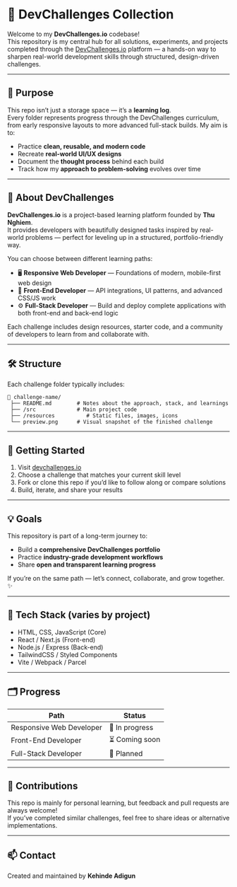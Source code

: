 # 🧩 DevChallenges Collection

Welcome to my **DevChallenges.io** codebase!  
This repository is my central hub for all solutions, experiments, and projects completed through the [DevChallenges.io](https://devchallenges.io) platform — a hands-on way to sharpen real-world development skills through structured, design-driven challenges.

---

## 📘 Purpose

This repo isn’t just a storage space — it’s a **learning log**.  
Every folder represents progress through the DevChallenges curriculum, from early responsive layouts to more advanced full-stack builds. My aim is to:

- Practice **clean, reusable, and modern code**
- Recreate **real-world UI/UX designs**
- Document the **thought process** behind each build
- Track how my **approach to problem-solving** evolves over time

---

## 🧭 About DevChallenges

**DevChallenges.io** is a project-based learning platform founded by **Thu Nghiem**.  
It provides developers with beautifully designed tasks inspired by real-world problems — perfect for leveling up in a structured, portfolio-friendly way.

You can choose between different learning paths:

- 🖥️ **Responsive Web Developer** — Foundations of modern, mobile-first web design  
- 🎨 **Front-End Developer** — API integrations, UI patterns, and advanced CSS/JS work  
- ⚙️ **Full-Stack Developer** — Build and deploy complete applications with both front-end and back-end logic

Each challenge includes design resources, starter code, and a community of developers to learn from and collaborate with.

---

## 🛠️ Structure

Each challenge folder typically includes:

```
📂 challenge-name/
 ├── README.md        # Notes about the approach, stack, and learnings
 ├── /src             # Main project code
 ├── /resources          # Static files, images, icons
 └── preview.png      # Visual snapshot of the finished challenge
```

---

## 🚀 Getting Started

1. Visit [devchallenges.io](https://devchallenges.io)  
2. Choose a challenge that matches your current skill level  
3. Fork or clone this repo if you’d like to follow along or compare solutions  
4. Build, iterate, and share your results  

---

## 💡 Goals

This repository is part of a long-term journey to:

- Build a **comprehensive DevChallenges portfolio**
- Practice **industry-grade development workflows**
- Share **open and transparent learning progress**

If you’re on the same path — let’s connect, collaborate, and grow together. ✨

---

## 🧠 Tech Stack (varies by project)

- HTML, CSS, JavaScript (Core)
- React / Next.js (Front-end)
- Node.js / Express (Back-end)
- TailwindCSS / Styled Components
- Vite / Webpack / Parcel

---

## 🗂️ Progress

| Path | Status |
|------|--------|
| Responsive Web Developer | 🔄 In progress |
| Front-End Developer | ⏳ Coming soon |
| Full-Stack Developer | 🧱 Planned |

---

## 🤝 Contributions

This repo is mainly for personal learning, but feedback and pull requests are always welcome!  
If you’ve completed similar challenges, feel free to share ideas or alternative implementations.

---

## 📫 Contact

Created and maintained by **Kehinde Adigun**